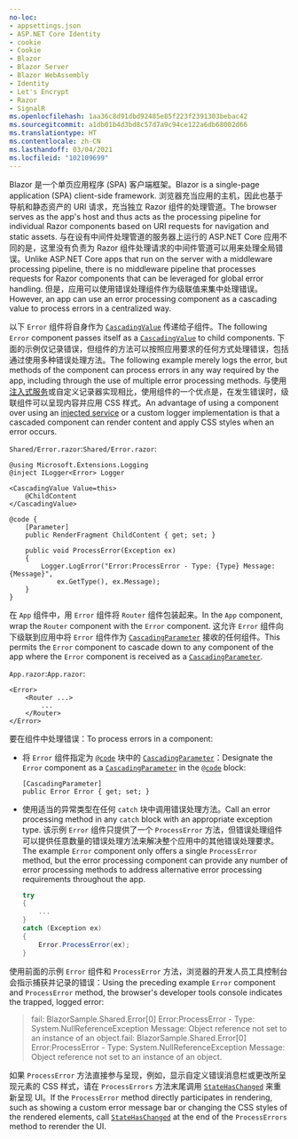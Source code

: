 ```yaml
---
no-loc:
- appsettings.json
- ASP.NET Core Identity
- cookie
- Cookie
- Blazor
- Blazor Server
- Blazor WebAssembly
- Identity
- Let's Encrypt
- Razor
- SignalR
ms.openlocfilehash: 1aa36c8d91dbd92485e85f223f2391303bebac42
ms.sourcegitcommit: a1db01b4d3bd8c57d7a9c94ce122a6db68002d66
ms.translationtype: HT
ms.contentlocale: zh-CN
ms.lasthandoff: 03/04/2021
ms.locfileid: "102109699"
---
```

<span data-ttu-id="521f0-101">Blazor 是一个单页应用程序 (SPA) 客户端框架。</span><span class="sxs-lookup"><span data-stu-id="521f0-101">Blazor is a single-page application (SPA) client-side framework.</span></span> <span data-ttu-id="521f0-102">浏览器充当应用的主机，因此也基于导航和静态资产的 URI 请求，充当独立 Razor 组件的处理管道。</span><span class="sxs-lookup"><span data-stu-id="521f0-102">The browser serves as the app's host and thus acts as the processing pipeline for individual Razor components based on URI requests for navigation and static assets.</span></span> <span data-ttu-id="521f0-103">与在设有中间件处理管道的服务器上运行的 ASP.NET Core 应用不同的是，这里没有负责为 Razor 组件处理请求的中间件管道可以用来处理全局错误。</span><span class="sxs-lookup"><span data-stu-id="521f0-103">Unlike ASP.NET Core apps that run on the server with a middleware processing pipeline, there is no middleware pipeline that processes requests for Razor components that can be leveraged for global error handling.</span></span> <span data-ttu-id="521f0-104">但是，应用可以使用错误处理组件作为级联值来集中处理错误。</span><span class="sxs-lookup"><span data-stu-id="521f0-104">However, an app can use an error processing component as a cascading value to process errors in a centralized way.</span></span>

<span data-ttu-id="521f0-105">以下 `Error` 组件将自身作为 [`CascadingValue`](xref:blazor/components/cascading-values-and-parameters#cascadingvalue-component) 传递给子组件。</span><span class="sxs-lookup"><span data-stu-id="521f0-105">The following `Error` component passes itself as a [`CascadingValue`](xref:blazor/components/cascading-values-and-parameters#cascadingvalue-component) to child components.</span></span> <span data-ttu-id="521f0-106">下面的示例仅记录错误，但组件的方法可以按照应用要求的任何方式处理错误，包括通过使用多种错误处理方法。</span><span class="sxs-lookup"><span data-stu-id="521f0-106">The following example merely logs the error, but methods of the component can process errors in any way required by the app, including through the use of multiple error processing methods.</span></span> <span data-ttu-id="521f0-107">与使用[注入式服务](xref:blazor/fundamentals/dependency-injection)或自定义记录器实现相比，使用组件的一个优点是，在发生错误时，级联组件可以呈现内容并应用 CSS 样式。</span><span class="sxs-lookup"><span data-stu-id="521f0-107">An advantage of using a component over using an [injected service](xref:blazor/fundamentals/dependency-injection) or a custom logger implementation is that a cascaded component can render content and apply CSS styles when an error occurs.</span></span>

<span data-ttu-id="521f0-108">`Shared/Error.razor`:</span><span class="sxs-lookup"><span data-stu-id="521f0-108">`Shared/Error.razor`:</span></span>

```razor
@using Microsoft.Extensions.Logging
@inject ILogger<Error> Logger

<CascadingValue Value=this>
    @ChildContent
</CascadingValue>

@code {
    [Parameter]
    public RenderFragment ChildContent { get; set; }

    public void ProcessError(Exception ex)
    {
        Logger.LogError("Error:ProcessError - Type: {Type} Message: {Message}", 
            ex.GetType(), ex.Message);
    }
}
```

<span data-ttu-id="521f0-109">在 `App` 组件中，用 `Error` 组件将 `Router` 组件包装起来。</span><span class="sxs-lookup"><span data-stu-id="521f0-109">In the `App` component, wrap the `Router` component with the `Error` component.</span></span> <span data-ttu-id="521f0-110">这允许 `Error` 组件向下级联到应用中将 `Error` 组件作为 [`CascadingParameter`](xref:blazor/components/cascading-values-and-parameters#cascadingparameter-attribute) 接收的任何组件。</span><span class="sxs-lookup"><span data-stu-id="521f0-110">This permits the `Error` component to cascade down to any component of the app where the `Error` component is received as a [`CascadingParameter`](xref:blazor/components/cascading-values-and-parameters#cascadingparameter-attribute).</span></span>

<span data-ttu-id="521f0-111">`App.razor`:</span><span class="sxs-lookup"><span data-stu-id="521f0-111">`App.razor`:</span></span>

```razor
<Error>
    <Router ...>
        ...
    </Router>
</Error>
```

<span data-ttu-id="521f0-112">要在组件中处理错误：</span><span class="sxs-lookup"><span data-stu-id="521f0-112">To process errors in a component:</span></span>

* <span data-ttu-id="521f0-113">将 `Error` 组件指定为 [`@code`](xref:mvc/views/razor#code) 块中的 [`CascadingParameter`](xref:blazor/components/cascading-values-and-parameters#cascadingparameter-attribute)：</span><span class="sxs-lookup"><span data-stu-id="521f0-113">Designate the `Error` component as a [`CascadingParameter`](xref:blazor/components/cascading-values-and-parameters#cascadingparameter-attribute) in the [`@code`](xref:mvc/views/razor#code) block:</span></span>

  ```razor
  [CascadingParameter]
  public Error Error { get; set; }
  ```

* <span data-ttu-id="521f0-114">使用适当的异常类型在任何 `catch` 块中调用错误处理方法。</span><span class="sxs-lookup"><span data-stu-id="521f0-114">Call an error processing method in any `catch` block with an appropriate exception type.</span></span> <span data-ttu-id="521f0-115">该示例 `Error` 组件只提供了一个 `ProcessError` 方法，但错误处理组件可以提供任意数量的错误处理方法来解决整个应用中的其他错误处理要求。</span><span class="sxs-lookup"><span data-stu-id="521f0-115">The example `Error` component only offers a single `ProcessError` method, but the error processing component can provide any number of error processing methods to address alternative error processing requirements throughout the app.</span></span>

  ```csharp
  try
  {
      ...
  }
  catch (Exception ex)
  {
      Error.ProcessError(ex);
  }
  ```

<span data-ttu-id="521f0-116">使用前面的示例 `Error` 组件和 `ProcessError` 方法，浏览器的开发人员工具控制台会指示捕获并记录的错误：</span><span class="sxs-lookup"><span data-stu-id="521f0-116">Using the preceding example `Error` component and `ProcessError` method, the browser's developer tools console indicates the trapped, logged error:</span></span>

> <span data-ttu-id="521f0-117">fail: BlazorSample.Shared.Error[0] Error:ProcessError - Type: System.NullReferenceException Message: Object reference not set to an instance of an object.</span><span class="sxs-lookup"><span data-stu-id="521f0-117">fail: BlazorSample.Shared.Error[0] Error:ProcessError - Type: System.NullReferenceException Message: Object reference not set to an instance of an object.</span></span>

<span data-ttu-id="521f0-118">如果 `ProcessError` 方法直接参与呈现，例如，显示自定义错误消息栏或更改所呈现元素的 CSS 样式，请在 `ProcessErrors` 方法末尾调用 [`StateHasChanged`](xref:blazor/components/lifecycle#state-changes) 来重新呈现 UI。</span><span class="sxs-lookup"><span data-stu-id="521f0-118">If the `ProcessError` method directly participates in rendering, such as showing a custom error message bar or changing the CSS styles of the rendered elements, call [`StateHasChanged`](xref:blazor/components/lifecycle#state-changes) at the end of the `ProcessErrors` method to rerender the UI.</span></span>
